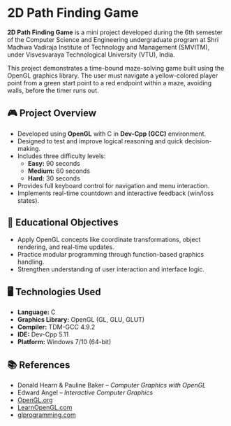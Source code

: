 # 2D Path Finding Game

**2D Path Finding Game** is a mini project developed during the 6th semester of the Computer Science and Engineering undergraduate program at Shri Madhwa Vadiraja Institute of Technology and Management (SMVITM), under Visvesvaraya Technological University (VTU), India.

This project demonstrates a time-bound maze-solving game built using the OpenGL graphics library. The user must navigate a yellow-colored player point from a green start point to a red endpoint within a maze, avoiding walls, before the timer runs out.

## 🎮 Project Overview

- Developed using **OpenGL** with C in **Dev-Cpp (GCC)** environment.
- Designed to test and improve logical reasoning and quick decision-making.
- Includes three difficulty levels:
  - **Easy:** 90 seconds
  - **Medium:** 60 seconds
  - **Hard:** 30 seconds
- Provides full keyboard control for navigation and menu interaction.
- Implements real-time countdown and interactive feedback (win/loss states).

## 🧠 Educational Objectives

- Apply OpenGL concepts like coordinate transformations, object rendering, and real-time updates.
- Practice modular programming through function-based graphics handling.
- Strengthen understanding of user interaction and interface logic.

## 🖥️ Technologies Used

- **Language:** C
- **Graphics Library:** OpenGL (GL, GLU, GLUT)
- **Compiler:** TDM-GCC 4.9.2
- **IDE:** Dev-Cpp 5.11
- **Platform:** Windows 7/10 (64-bit)

## 📚 References

- Donald Hearn & Pauline Baker – *Computer Graphics with OpenGL*
- Edward Angel – *Interactive Computer Graphics*
- [OpenGL.org](https://www.opengl.org)
- [LearnOpenGL.com](https://learnopengl.com)
- [glprogramming.com](http://www.glprogramming.com)
